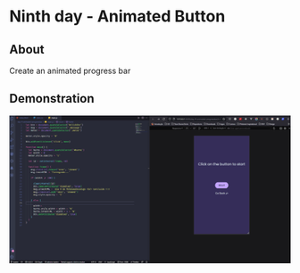 # Ninth day - Animated Button

## About

Create an animated progress bar

## Demonstration

![image](animated-progress-bar.gif)